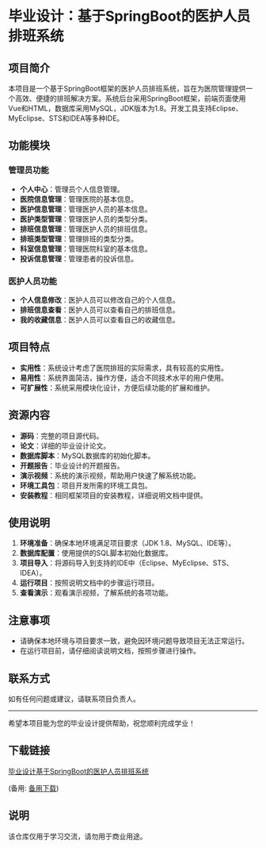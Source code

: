 # 毕业设计：基于SpringBoot的医护人员排班系统

## 项目简介

本项目是一个基于SpringBoot框架的医护人员排班系统，旨在为医院管理提供一个高效、便捷的排班解决方案。系统后台采用SpringBoot框架，前端页面使用Vue和HTML，数据库采用MySQL，JDK版本为1.8。开发工具支持Eclipse、MyEclipse、STS和IDEA等多种IDE。

## 功能模块

### 管理员功能
- **个人中心**：管理员个人信息管理。
- **医院信息管理**：管理医院的基本信息。
- **医护信息管理**：管理医护人员的基本信息。
- **医护类型管理**：管理医护人员的类型分类。
- **排班信息管理**：管理医护人员的排班信息。
- **排班类型管理**：管理排班的类型分类。
- **科室信息管理**：管理医院科室的基本信息。
- **投诉信息管理**：管理患者的投诉信息。

### 医护人员功能
- **个人信息修改**：医护人员可以修改自己的个人信息。
- **排班信息查看**：医护人员可以查看自己的排班信息。
- **我的收藏信息**：医护人员可以查看自己的收藏信息。

## 项目特点
- **实用性**：系统设计考虑了医院排班的实际需求，具有较高的实用性。
- **易用性**：系统界面简洁，操作方便，适合不同技术水平的用户使用。
- **可扩展性**：系统采用模块化设计，方便后续功能的扩展和维护。

## 资源内容
- **源码**：完整的项目源代码。
- **论文**：详细的毕业设计论文。
- **数据库脚本**：MySQL数据库的初始化脚本。
- **开题报告**：毕业设计的开题报告。
- **演示视频**：系统的演示视频，帮助用户快速了解系统功能。
- **环境工具包**：项目开发所需的环境工具包。
- **安装教程**：相同框架项目的安装教程，详细说明文档中提供。

## 使用说明
1. **环境准备**：确保本地环境满足项目要求（JDK 1.8、MySQL、IDE等）。
2. **数据库配置**：使用提供的SQL脚本初始化数据库。
3. **项目导入**：将源码导入到支持的IDE中（Eclipse、MyEclipse、STS、IDEA）。
4. **运行项目**：按照说明文档中的步骤运行项目。
5. **查看演示**：观看演示视频，了解系统的各项功能。

## 注意事项
- 请确保本地环境与项目要求一致，避免因环境问题导致项目无法正常运行。
- 在运行项目前，请仔细阅读说明文档，按照步骤进行操作。

## 联系方式
如有任何问题或建议，请联系项目负责人。

---

希望本项目能为您的毕业设计提供帮助，祝您顺利完成学业！

## 下载链接
[毕业设计基于SpringBoot的医护人员排班系统](https://pan.quark.cn/s/3d02015a3323) 

(备用: [备用下载](https://pan.baidu.com/s/13LW5Ej7OkR2zPswTq_zfHQ?pwd=1234))

## 说明

该仓库仅用于学习交流，请勿用于商业用途。
